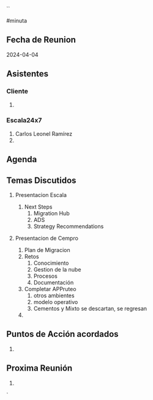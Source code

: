 ``

#minuta
## Fecha de Reunion
2024-04-04

## Asistentes

### Cliente
1. 
### Escala24x7
1. Carlos Leonel Ramírez
2. 

## Agenda

## Temas Discutidos
1. Presentacion Escala
	1. Next Steps
		1. Migration Hub 
		2. ADS
		3. Strategy Recommendations


2. Presentacion de Cempro
	1. Plan de Migracion
	1. Retos
		1. Conocimiento
		2. Gestion de la nube
		3. Procesos
		4. Documentación
	2. Completar APPruteo
		1. otros ambientes
		2. modelo operativo
		3. Cementos y Mixto se descartan, se regresan
	3. 

## Puntos de Acción acordados
1. 

## Proxima Reunión
1.  

`